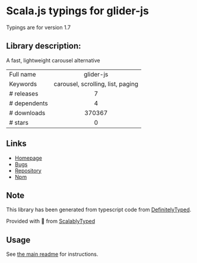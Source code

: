 
# Scala.js typings for glider-js

Typings are for version 1.7

## Library description:
A fast, lightweight carousel alternative

|                    |                 |
| ------------------ | :-------------: |
| Full name          | glider-js |
| Keywords           | carousel, scrolling, list, paging |
| # releases         | 7 |
| # dependents       | 4 |
| # downloads        | 370367 |
| # stars            | 0 |

## Links
- [Homepage](https://github.com/NickPiscitelli/Glider.js#readme)
- [Bugs](https://github.com/NickPiscitelli/Glider.js/issues)
- [Repository](https://github.com/NickPiscitelli/Glider.js)
- [Npm](https://www.npmjs.com/package/glider-js)
    


## Note
This library has been generated from typescript code from [DefinitelyTyped](https://definitelytyped.org).

Provided with :purple_heart: from [ScalablyTyped](https://github.com/oyvindberg/ScalablyTyped)

## Usage
See [the main readme](../../readme.md) for instructions.



